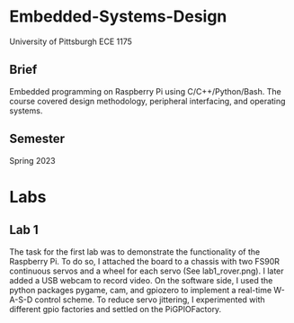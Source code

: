 # Embedded-Systems-Design
University of Pittsburgh ECE 1175

## Brief
Embedded programming on Raspberry Pi using C/C++/Python/Bash. The course covered design methodology, peripheral interfacing, and operating systems.

## Semester
Spring 2023

# Labs
## Lab 1
The task for the first lab was to demonstrate the functionality of the Raspberry Pi. To do so, I attached the board to a chassis with two FS90R continuous servos and a wheel for each servo (See lab1_rover.png). I later added a USB webcam to record video. On the software side, I used the python packages pygame, cam, and gpiozero to implement a real-time W-A-S-D control scheme. To reduce servo jittering, I experimented with different gpio factories and settled on the PiGPIOFactory.
